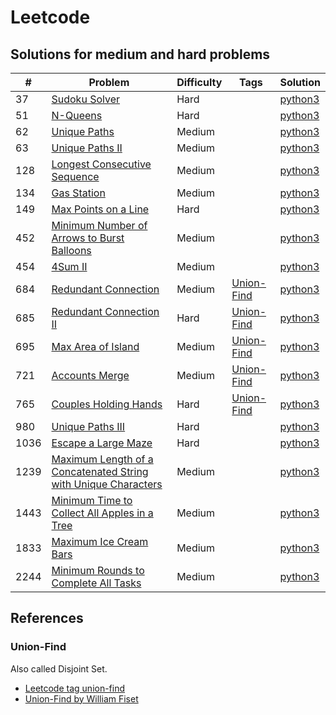 # Leetcode

## Solutions for medium and hard problems

| # | Problem | Difficulty | Tags | Solution |
| - | - | - | - | - |
| 37 | [Sudoku Solver](https://leetcode.com/problems/sudoku-solver/) | Hard | | [python3](https://github.com/wnleao/leetcode/blob/main/python/37.py) |
| 51 | [N-Queens](https://leetcode.com/problems/n-queens) | Hard | | [python3](https://github.com/wnleao/leetcode/blob/main/python/51.py) |
| 62 | [Unique Paths](https://leetcode.com/problems/unique-paths/) | Medium | | [python3](https://github.com/wnleao/leetcode/blob/main/python/62.py) |
| 63 | [Unique Paths II](https://leetcode.com/problems/unique-paths-ii)| Medium | | [python3](https://github.com/wnleao/leetcode/blob/main/python/63.py) |
| 128| [Longest Consecutive Sequence](https://leetcode.com/problems/longest-consecutive-sequence) | Medium | | [python3](https://github.com/wnleao/leetcode/blob/main/python/128.py) |
| 134 | [Gas Station](https://leetcode.com/problems/gas-station) | Medium | | [python3](https://github.com/wnleao/leetcode/blob/main/python/134.py) |
| 149 | [Max Points on a Line](https://leetcode.com/problems/max-points-on-a-line) | Hard | | [python3](https://github.com/wnleao/leetcode/blob/main/python/149.py) |
| 452 | [Minimum Number of Arrows to Burst Balloons](https://leetcode.com/problems/minimum-number-of-arrows-to-burst-balloons) | Medium | | [python3](https://github.com/wnleao/leetcode/blob/main/python/452.py)
| 454 | [4Sum II](https://leetcode.com/problems/4sum-ii) | Medium | | [python3](https://github.com/wnleao/leetcode/blob/main/python/454.py) |
| 684 | [Redundant Connection](https://leetcode.com/problems/redundant-connection) | Medium | [Union-Find](#union-find)  | [python3](https://github.com/wnleao/leetcode/blob/main/python/684.py) |
| 685 | [Redundant Connection II](https://leetcode.com/problems/redundant-connection-ii) | Hard | [Union-Find](#union-find)  | [python3](https://github.com/wnleao/leetcode/blob/main/python/685.py) |
| 695 | [Max Area of Island](https://leetcode.com/problems/max-area-of-island) | Medium | [Union-Find](#union-find)  | [python3](https://github.com/wnleao/leetcode/blob/main/python/695.py) |
| 721 | [Accounts Merge](https://leetcode.com/problems/accounts-merge) | Medium | [Union-Find](#union-find)  | [python3](https://github.com/wnleao/leetcode/blob/main/python/721.py) |
| 765 | [Couples Holding Hands](https://leetcode.com/problems/couples-holding-hands) | Hard | [Union-Find](#union-find) | [python3](https://github.com/wnleao/leetcode/blob/main/python/765.py) |
| 980 | [Unique Paths III](https://leetcode.com/problems/unique-paths-iii) | Hard | | [python3](https://github.com/wnleao/leetcode/blob/main/python/980.py) |
| 1036 | [Escape a Large Maze](https://leetcode.com/problems/escape-a-large-maze) | Hard | | [python3](https://github.com/wnleao/leetcode/blob/main/python/1036.py) |
| 1239 | [Maximum Length of a Concatenated String with Unique Characters](https://leetcode.com/problems/maximum-length-of-a-concatenated-string-with-unique-characters) | Medium | | [python3](https://github.com/wnleao/leetcode/blob/main/python/1239.py) |
| 1443 | [Minimum Time to Collect All Apples in a Tree](https://leetcode.com/problems/minimum-time-to-collect-all-apples-in-a-tree) | Medium | | [python3](https://github.com/wnleao/leetcode/blob/main/python/1443.py) |
| 1833 | [Maximum Ice Cream Bars](https://leetcode.com/problems/maximum-ice-cream-bars) | Medium | | [python3](https://github.com/wnleao/leetcode/blob/main/python/1833.py) |
| 2244 | [Minimum Rounds to Complete All Tasks](https://leetcode.com/problems/minimum-rounds-to-complete-all-tasks) | Medium | | [python3](https://github.com/wnleao/leetcode/blob/main/python/2244.py) |

## References

### Union-Find

Also called Disjoint Set.

- [Leetcode tag union-find](https://leetcode.com/tag/union-find/)
- [Union-Find by William Fiset](https://www.youtube.com/watch?v=ibjEGG7ylHk&t=0s)
